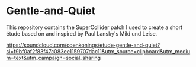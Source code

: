 # Gentle-and-Quiet

This repository contains the SuperCollider patch I used to create a short étude based on and inspired by Paul Lansky's Mild und Leise.

https://soundcloud.com/coenkonings/etude-gentle-and-quiet?si=f9bf0af2f83f47c083ee1159707dac11&utm_source=clipboard&utm_medium=text&utm_campaign=social_sharing
